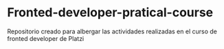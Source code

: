 # Fronted-developer-pratical-course
Repositorio creado para albergar las actividades realizadas en el curso de fronted developer de Platzi
